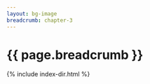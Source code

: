 ```yaml
---
layout: bg-image
breadcrumb: chapter-3
---
```

# {{ page.breadcrumb }}

{% include index-dir.html %}
